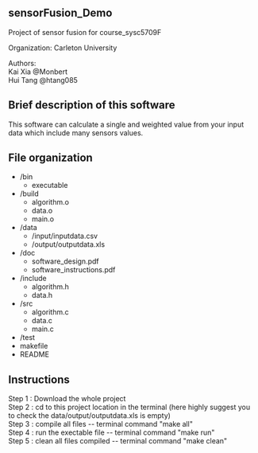## sensorFusion_Demo<br>
Project of sensor fusion for course_sysc5709F<br>

Organization: Carleton University

Authors: <br>
Kai Xia   @Monbert<br>
Hui Tang  @htang085<br>

## Brief description of this software<br>
This software can calculate a single and weighted value from your input data which include many sensors values.

## File organization<br>
+ /bin  
  * executable
+ /build 
  * algorithm.o
  * data.o  
  * main.o
+ /data
  * /input/inputdata.csv
  * /output/outputdata.xls
+ /doc
  * software_design.pdf
  * software_instructions.pdf
+ /include
  * algorithm.h
  * data.h
+ /src
  * algorithm.c
  * data.c
  * main.c
+ /test
+ makefile
+ README

## Instructions<br>
Step 1 : Download the whole project <br>
Step 2 : cd to this project location in the terminal (here highly suggest you to check the data/output/outputdata.xls is empty)<br>
Step 3 : compile all files -- terminal command "make all"<br>
Step 4 : run the exectable file -- terminal command "make run"<br>
Step 5 : clean all files compiled -- terminal command "make clean"<br>
